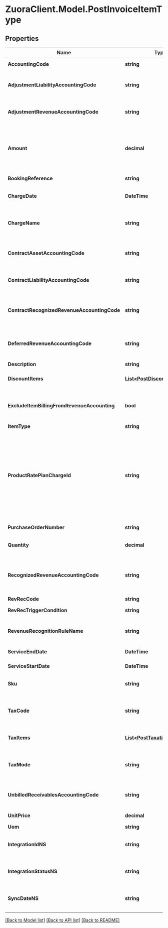 # ZuoraClient.Model.PostInvoiceItemType

## Properties

Name | Type | Description | Notes
------------ | ------------- | ------------- | -------------
**AccountingCode** | **string** | The accounting code associated with the invoice item.  | [optional] 
**AdjustmentLiabilityAccountingCode** | **string** | The accounting code for adjustment liability.         **Note**: This field is only available if you have the Billing - Revenue Integration feature enabled.   | [optional] 
**AdjustmentRevenueAccountingCode** | **string** | The accounting code for adjustment revenue.         **Note**: This field is only available if you have the Billing - Revenue Integration feature enabled.   | [optional] 
**Amount** | **decimal** | The amount of the invoice item.   - For tax-inclusive invoice items, the amount indicates the invoice item amount including tax.  - For tax-exclusive invoice items, the amount indicates the invoice item amount excluding tax.  | 
**BookingReference** | **string** | The booking reference of the invoice item.  | [optional] 
**ChargeDate** | **DateTime** | The date when the invoice item is charged, in &#x60;yyyy-mm-dd hh:mm:ss&#x60; format.  | [optional] 
**ChargeName** | **string** | The name of the charge associated with the invoice item.   This field is required if the &#x60;productRatePlanChargeId&#x60; field is not specified in the request.  | [optional] 
**ContractAssetAccountingCode** | **string** | The accounting code for contract asset.         **Note**: This field is only available if you have the Billing - Revenue Integration feature enabled.   | [optional] 
**ContractLiabilityAccountingCode** | **string** | The accounting code for contract liability.         **Note**: This field is only available if you have the Billing - Revenue Integration feature enabled.   | [optional] 
**ContractRecognizedRevenueAccountingCode** | **string** | The accounting code for contract recognized revenue.         **Note**: This field is only available if you have the Billing - Revenue Integration feature enabled.   | [optional] 
**DeferredRevenueAccountingCode** | **string** | The accounting code for the deferred revenue, such as Monthly Recurring Liability.  **Note:** This field is only available if you have Zuora Finance enabled.  | [optional] 
**Description** | **string** | The description of the invoice item.  | [optional] 
**DiscountItems** | [**List&lt;PostDiscountItemType&gt;**](PostDiscountItemType.md) | Container for discount items. The maximum number of discount items is 10.  | [optional] 
**ExcludeItemBillingFromRevenueAccounting** | **bool** | The flag to exclude the invoice item from revenue accounting.  **Note**: This field is only available if you have the Billing - Revenue Integration feature enabled.   | [optional] 
**ItemType** | **string** | The type of the invoice item.  | [optional] 
**ProductRatePlanChargeId** | **string** | The ID of the product rate plan charge that the invoice item is created from.  If you specify a value for the &#x60;productRatePlanChargeId&#x60; field in the request, Zuora directly copies the values of the following fields from the corresponding product rate plan charge, regardless of the values specified in the request body: - &#x60;chargeName&#x60; - &#x60;sku&#x60; - &#x60;uom&#x60; - &#x60;taxCode&#x60; - &#x60;taxMode&#x60; - &#x60;accountingCode&#x60; - &#x60;deferredRevenueAccountingCode&#x60;  - &#x60;recognizedRevenueAccountingCode&#x60;  | [optional] 
**PurchaseOrderNumber** | **string** | The purchase order number associated with the invoice item.  | [optional] 
**Quantity** | **decimal** | The number of units for the invoice item.  | [optional] [default to "1"]
**RecognizedRevenueAccountingCode** | **string** | The accounting code for the recognized revenue, such as Monthly Recurring Charges or Overage Charges.  **Note:** This field is only available if you have Zuora Finance enabled.  | [optional] 
**RevRecCode** | **string** | The revenue recognition code.  | [optional] 
**RevRecTriggerCondition** | **string** | The date when revenue recognition is triggered.  | [optional] 
**RevenueRecognitionRuleName** | **string** | The name of the revenue recognition rule governing the revenue schedule.  **Note:** This field is only available if you have Zuora Finance enabled.  | [optional] 
**ServiceEndDate** | **DateTime** | The service end date of the invoice item.  | [optional] 
**ServiceStartDate** | **DateTime** | The service start date of the invoice item.  | 
**Sku** | **string** | The SKU of the invoice item. The SKU of the invoice item must be different from the SKU of any existing product.  | [optional] 
**TaxCode** | **string** | The tax code identifies which tax rules and tax rates to apply to the invoice item.  **Note**: This field is only available only if you have Taxation enabled.  | [optional] 
**TaxItems** | [**List&lt;PostTaxationItemType&gt;**](PostTaxationItemType.md) | Container for taxation items. The maximum number of taxation items is 5.  | [optional] 
**TaxMode** | **string** | The tax mode of the invoice item, indicating whether the amount of the invoice item includes tax.  **Note**: This field is only available only if you have Taxation enabled.  | [optional] 
**UnbilledReceivablesAccountingCode** | **string** | The accounting code for unbilled receivables.         **Note**: This field is only available if you have the Billing - Revenue Integration feature enabled.   | [optional] 
**UnitPrice** | **decimal** | The per-unit price of the invoice item.  | [optional] 
**Uom** | **string** | The unit of measure.  | [optional] 
**IntegrationIdNS** | **string** | ID of the corresponding object in NetSuite. Only available if you have installed the [Zuora Connector for NetSuite](https://www.zuora.com/connect/app/?appId&#x3D;265).  | [optional] 
**IntegrationStatusNS** | **string** | Status of the invoice item&#39;s synchronization with NetSuite. Only available if you have installed the [Zuora Connector for NetSuite](https://www.zuora.com/connect/app/?appId&#x3D;265).  | [optional] 
**SyncDateNS** | **string** | Date when the invoice item was synchronized with NetSuite. Only available if you have installed the [Zuora Connector for NetSuite](https://www.zuora.com/connect/app/?appId&#x3D;265).  | [optional] 

[[Back to Model list]](../README.md#documentation-for-models) [[Back to API list]](../README.md#documentation-for-api-endpoints) [[Back to README]](../README.md)

